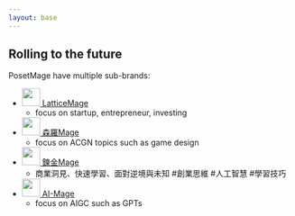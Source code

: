 ```yaml
---
layout: base
---
```


## Rolling to the future

PosetMage have multiple sub-brands:

* <a href="https://lattice.posetmage.com"><img src="https://posetmage.com/Images/Icon/LatticeMage_t.webp" Height="32" /> LatticeMage</a>
  * focus on startup, entrepreneur, investing
* <a href="https://shinra.posetmage.com/"><img src="https://posetmage.com/Images/Icon/ShinraMage_t.webp" Height="32" /> 森羅Mage</a>
  * focus on ACGN topics such as game design
* <a href="https://alchemy.posetmage.com"><img src="https://posetmage.com/Images/Icon/AlchemyMage_t.webp" Height="32" /> 鍊金Mage</a>
  * 商業洞見、快速學習、面對逆境與未知 #創業思維 #人工智慧 #學習技巧
* <a href="https://ai.posetmage.com"><img src="https://posetmage.com/Images/AIMage/LOGO.webp" Height="32" /> AI-Mage</a>
  * focus on AIGC such as GPTs